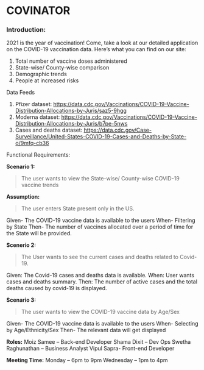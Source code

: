 # COVINATOR

### Introduction:
2021 is the year of vaccination! Come, take a look at our detailed application on the COVID-19 vaccination data. Here’s what you can find on our site:

1. Total number of vaccine doses administered 
2. State-wise/ County-wise comparison
3. Demographic trends
4. People at increased risks 

Data Feeds
1. Pfizer dataset: https://data.cdc.gov/Vaccinations/COVID-19-Vaccine-Distribution-Allocations-by-Juris/saz5-9hgg 
2. Moderna dataset: https://data.cdc.gov/Vaccinations/COVID-19-Vaccine-Distribution-Allocations-by-Juris/b7pe-5nws 
3. Cases and deaths dataset: https://data.cdc.gov/Case-Surveillance/United-States-COVID-19-Cases-and-Deaths-by-State-o/9mfq-cb36 

Functional Requirements:

**Scenario 1:**
>The user wants to view the State-wise/ County-wise COVID-19 vaccine trends

**Assumption:**
>The user enters State present only in the US.

Given- The COVID-19 vaccine data is available to the users
When- Filtering by State
Then- The number of vaccines allocated over a period of time for the State will be provided.  

**Scenerio 2:**
>The User wants to see the current cases and deaths related to Covid-19.

Given: The Covid-19 cases and deaths data is available.
When: User wants cases and deaths summary.
Then: The number of active cases and the total deaths caused by covid-19 is displayed.

**Scenario 3:**
>The user wants to view the COVID-19 vaccine data by Age/Sex

Given- The COVID-19 vaccine data is available to the users
When- Selecting by Age/Ethnicity/Sex
Then- The relevant data will get displayed 

**Roles:**
Moiz Samee – Back-end Developer
Shama Dixit – Dev Ops
Swetha Raghunathan – Business Analyst
Vipul Sapra- Front-end Developer

**Meeting Time:**
Monday – 6pm to 9pm 
Wednesday – 1pm to 4pm
